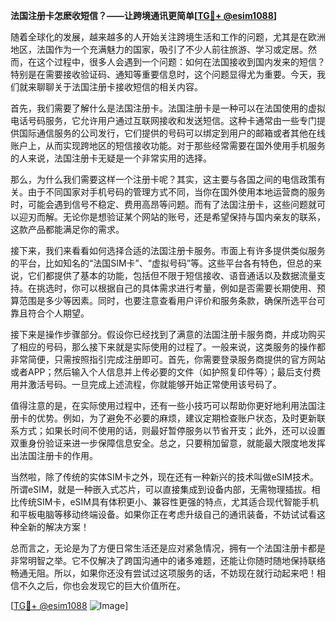 **法国注册卡怎麽收短信？——让跨境通讯更简单[[TG💪+ @esim1088](https://t.me/s/esim1088)]**

随着全球化的发展，越来越多的人开始关注跨境生活和工作的问题，尤其是在欧洲地区，法国作为一个充满魅力的国家，吸引了不少人前往旅游、学习或定居。然而，在这个过程中，很多人会遇到一个问题：如何在法国接收到国内发来的短信？特别是在需要接收验证码、通知等重要信息时，这个问题显得尤为重要。今天，我们就来聊聊关于法国注册卡接收短信的相关内容。

首先，我们需要了解什么是法国注册卡。法国注册卡是一种可以在法国使用的虚拟电话号码服务，它允许用户通过互联网接收和发送短信。这种卡通常由一些专门提供国际通信服务的公司发行，它们提供的号码可以绑定到用户的邮箱或者其他在线账户上，从而实现跨地区的短信接收功能。对于那些经常需要在国外使用手机服务的人来说，法国注册卡无疑是一个非常实用的选择。

那么，为什么我们需要这样一个注册卡呢？其实，这主要与各国之间的电信政策有关。由于不同国家对手机号码的管理方式不同，当你在国外使用本地运营商的服务时，可能会遇到信号不稳定、费用高昂等问题。而有了法国注册卡，这些问题就可以迎刃而解。无论你是想验证某个网站的账号，还是希望保持与国内亲友的联系，这款产品都能满足你的需求。

接下来，我们来看看如何选择合适的法国注册卡服务。市面上有许多提供类似服务的平台，比如知名的“法国SIM卡”、“虚拟号码”等。这些平台各有特色，但总的来说，它们都提供了基本的功能，包括但不限于短信接收、语音通话以及数据流量支持。在挑选时，你可以根据自己的具体需求进行考量，例如是否需要长期使用、预算范围是多少等因素。同时，也要注意查看用户评价和服务条款，确保所选平台可靠且符合个人期望。

接下来是操作步骤部分。假设你已经找到了满意的法国注册卡服务商，并成功购买了相应的号码，那么接下来就是实际使用的过程了。一般来说，这类服务的操作都非常简便，只需按照指引完成注册即可。首先，你需要登录服务商提供的官方网站或者APP；然后输入个人信息并上传必要的文件（如护照复印件等）；最后支付费用并激活号码。一旦完成上述流程，你就能够开始正常使用该号码了。

值得注意的是，在实际使用过程中，还有一些小技巧可以帮助你更好地利用法国注册卡的优势。例如，为了避免不必要的麻烦，建议定期检查账户状态，及时更新联系方式；如果长时间不使用的话，则最好暂停服务以节省开支；此外，还可以设置双重身份验证来进一步保障信息安全。总之，只要稍加留意，就能最大限度地发挥出法国注册卡的作用。

当然啦，除了传统的实体SIM卡之外，现在还有一种新兴的技术叫做eSIM技术。所谓eSIM，就是一种嵌入式芯片，可以直接集成到设备内部，无需物理插拔。相比传统SIM卡，eSIM具有体积更小、兼容性更强的特点，尤其适合现代智能手机和平板电脑等移动终端设备。如果你正在考虑升级自己的通讯装备，不妨试试看这种全新的解决方案！

总而言之，无论是为了方便日常生活还是应对紧急情况，拥有一个法国注册卡都是非常明智之举。它不仅解决了跨国沟通中的诸多难题，还能让你随时随地保持联络畅通无阻。所以，如果你还没有尝试过这项服务的话，不妨现在就行动起来吧！相信不久之后，你也会发现它的巨大价值所在。

[[TG💪+ @esim1088](https://t.me/s/esim1088) ![Image](https://i.postimg.cc/4NQfJmqS/Snipaste-2025-05-13-00-14-12.png)]